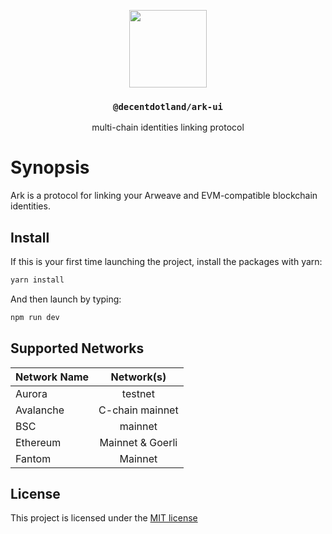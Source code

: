 <p align="center">
  <a href="https://decent.land">
    <img src="./img/logo25.png" height="124">
  </a>
  <h3 align="center"><code>@decentdotland/ark-ui</code></h3>
  <p align="center">multi-chain identities linking protocol</p>
</p>

# Synopsis
Ark is a protocol for linking your Arweave and EVM-compatible blockchain identities.

## Install
If this is your first time launching the project, install the packages with yarn:
```sh
yarn install
```

And then launch by typing:
```sh
npm run dev
```

## Supported Networks
| Network Name  | Network(s) |
| ------------- |:-------------:|
| Aurora      | testnet     |
| Avalanche      | C-chain mainnet     |
| BSC | mainnet |
| Ethereum      | Mainnet & Goerli     |
| Fantom | Mainnet |



## License
This project is licensed under the [MIT license](./LICENSE)
